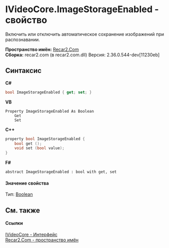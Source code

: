 # IVideoCore.ImageStorageEnabled - свойство
 

Включить или отключить автоматическое сохранение изображений при распознавании.

**Пространство имён:**&nbsp;<a href="68726a4f-5108-9c67-8918-cc6a6e73f216">Recar2.Com</a><br />**Сборка:**&nbsp;recar2.com (в recar2.com.dll) Версия: 2.36.0.544-dev[11230eb]

## Синтаксис

**C#**<br />
``` C#
bool ImageStorageEnabled { get; set; }
```

**VB**<br />
``` VB
Property ImageStorageEnabled As Boolean
	Get
	Set
```

**C++**<br />
``` C++
property bool ImageStorageEnabled {
	bool get ();
	void set (bool value);
}
```

**F#**<br />
``` F#
abstract ImageStorageEnabled : bool with get, set

```


#### Значение свойства
Тип:&nbsp;<a href="http://msdn2.microsoft.com/ru-ru/library/a28wyd50" target="_blank">Boolean</a>

## См. также


#### Ссылки
<a href="d95812bc-cb61-9b62-2a15-f86fcfc2ed7a">IVideoCore - Интерфейс</a><br /><a href="68726a4f-5108-9c67-8918-cc6a6e73f216">Recar2.Com - пространство имён</a><br />